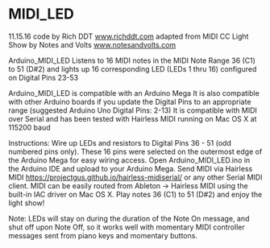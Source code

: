# MIDI_LED
 11.15.16 code by Rich DDT
     www.richddt.com
       adapted from
     MIDI CC Light Show
    by Notes and Volts
    www.notesandvolts.com

Arduino_MIDI_LED Listens to 16 MIDI notes in the MIDI Note Range 36 (C1) to 51 (D#2)
and lights up 16 corresponding LED (LEDs 1 thru 16) configured on Digital Pins 23-53

Arduino_MIDI_LED is compatible with an Arduino Mega
It is also compatible with other Arduino boards if you update the Digital Pins to an appropriate range
(suggested Arduino Uno Digital Pins: 2-13)
It is compatible with MIDI over Serial and has been tested with Hairless MIDI running on Mac OS X at 115200 baud

Instructions:
Wire up LEDs and resistors to Digital Pins 36 - 51 (odd numbered pins only).
These 16 pins were selected on the outermost edge of the Arduino Mega for easy wiring access.
Open Arduino_MIDI_LED.ino in the Arduino IDE and upload to your Arduino Mega.
Send MIDI via Hairless MIDI https://projectgus.github.io/hairless-midiserial/ or any other Serial MIDI client.
MIDI can be easily routed from Ableton -> Hairless MIDI using the built-in IAC driver on Mac OS X.
Play notes 36 (C1) to 51 (D#2) and enjoy the light show!

Note: LEDs will stay on during the duration of the Note On message, and shut off upon Note Off, so it works well with momentary MIDI controller messages sent from piano keys and momentary buttons.
